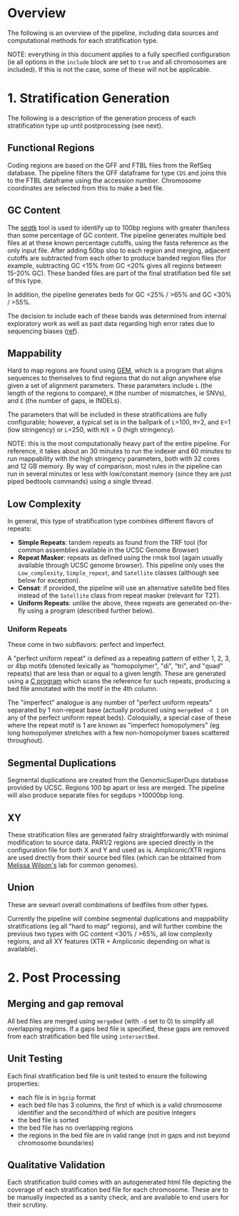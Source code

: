 # Overview

The following is an overview of the pipeline, including data sources and
computational methods for each stratification type.

NOTE: everything in this document applies to a fully specified configuration (ie
all options in the `include` block are set to `true` and all chromosomes are
included). If this is not the case, some of these will not be applicable.

# 1. Stratification Generation

The following is a description of the generation process of each stratification
type up until postprocessing (see next).

## Functional Regions

Coding regions are based on the GFF and FTBL files from the RefSeq database. The
pipeline filters the GFF dataframe for type `CDS` and joins this to the FTBL
dataframe using the accession number. Chromosome coordinates are selected from
this to make a bed file.

## GC Content

The [seqtk](https://github.com/lh3/seqtk) tool is used to identify up to 100bp
regions with greater than/less than some percentage of GC content. The pipeline
generates multiple bed files at at these known percentage cutoffs, using the
fasta reference as the only input file. After adding 50bp slop to each region
and merging, adjacent cutoffs are subtracted from each other to produce banded
region files (for example, subtracting GC <15% from GC <20% gives all regions
between 15-20% GC). These banded files are part of the final stratifiation bed
file set of this type.

In addition, the pipeline generates beds for GC <25% / >65% and GC <30% / >55%.

The decision to include each of these bands was determined from internal
exploratory work as well as past data regarding high error rates due to
sequencing biases ([ref](doi:10.1186/gb-2013-14-5-r51)).

## Mappability

Hard to map regions are found using
[GEM](https://doi.org/10.1371/journal.pone.0030377), which is a program that
aligns sequences to themselves to find regions that do not align anywhere else
given a set of alignment parameters. These parameters include `L` (the length of
the regions to compare), `M` (the number of mismatches, ie SNVs), and `E` (the
number of gaps, ie INDELs).

The parameters that will be included in these stratifications are fully
configurable; however, a typical set is in the ballpark of `L`=100, `M`=2, and
`E`=1 (low stringency) or `L`=250, with `M`/`E` = 0 (high stringency).

NOTE: this is the most computationally heavy part of the entire pipeline. For
reference, it takes about an 30 minutes to run the indexer and 60 minutes to run
mappability with the high stringency parameters, both with 32 cores and 12 GB
memory. By way of comparison, most rules in the pipeline can run in several
minutes or less with low/constant memory (since they are just piped bedtools
commands) using a single thread.

## Low Complexity

In general, this type of stratification type combines different flavors of
repeats:

* **Simple Repeats**: tandem repeats as found from the TRF tool (for common
  assemblies available in the UCSC Genome Browser)
* **Repeat Masker**: repeats as defined using the rmsk tool (again usually
  available through UCSC genome browser). This pipeline only uses the
  `Low_complexity`, `Simple_repeat`, and `Satellite` classes (although see below
  for exception).
* **Censat**: if provided, the pipeline will use an alternative satellite bed
  files instead of the `Satellite` class from repeat masker (relevant for T2T).
* **Uniform Repeats**: unlike the above, these repeats are generated on-the-fly
  using a program (described further below).
  
### Uniform Repeats

These come in two subflavors: perfect and imperfect.

A "perfect uniform repeat" is defined as a repeating pattern of either 1, 2, 3,
or 4bp motifs (denoted lexically as "homopolymer", "di", "tri", and "quad"
repeats) that are less than or equal to a given length. These are generated
using a [C program](https://github.com/ndwarshuis/repseq) which scans the
reference for such repeats, producing a bed file annotated with the motif in the
4th column.

The "imperfect" analogue is any number of "perfect uniform repeats" separated by
1 non-repeat base (actually produced using `mergeBed -d 1` on any of the perfect
uniform repeat beds). Coloquially, a special case of these where the repeat
motif is 1 are known as "imperfect homopolymers" (eg long homopolymer stretches
with a few non-homopolymer bases scattered throughout).

## Segmental Duplications

Segmental duplications are created from the GenomicSuperDups database provided
by UCSC. Regions 100 bp apart or less are merged. The pipeline will also produce
separate files for segdups >10000bp long.

## XY

These stratification files are generated failry straightforwardly with minimal
modification to source data. PAR1/2 regions are specied directly in the
configuration file for both X and Y and used as is. Ampliconic/XTR regions are
used drectly from their source bed files (which can be obtained from [Melissa
Wilson's](https://github.com/SexChrLab/SexChrCoordinates) lab for common
genomes).

## Union

These are sevearl overall combinations of bedfiles from other types.

Currently the pipeline will combine segmental duplications and mappability
stratifications (eg all "hard to map" regions), and will further combine the
previous two types with GC content <30% / >65%, all low complexity regions, and
all XY features (XTR + Ampliconic depending on what is available).

# 2. Post Processing

## Merging and gap removal

All bed files are merged using `mergeBed` (with `-d` set to 0) to simplify all
overlapping regions. If a gaps bed file is specified, these gaps are removed
from each stratification bed file using `intersectBed`.

## Unit Testing

Each final stratification bed file is unit tested to ensure the following
properties:

* each file is in `bgzip` format
* each bed file has 3 columns, the first of which is a valid chromosome
  identifier and the second/third of which are positive integers
* the bed file is sorted
* the bed file has no overlapping regions
* the regions in the bed file are in valid range (not in gaps and not beyond
  chromosome boundaries)
  
## Qualitative Validation

Each stratification build comes with an autogenerated html file depicting the
coverage of each stratification bed file for each chromosome. These are to be
manually inspected as a sanity check, and are available to end users for their
scrutiny.
